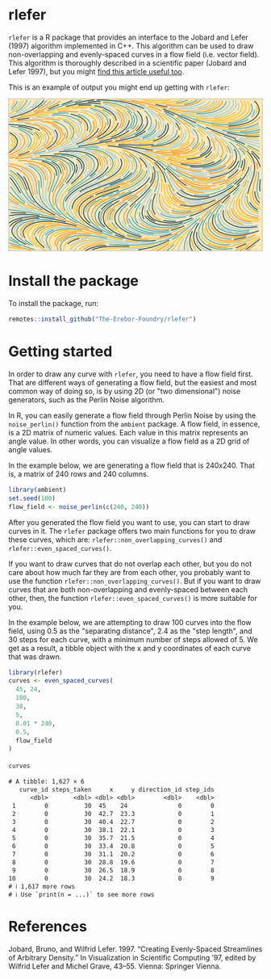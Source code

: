 # rlefer

`rlefer` is a R package that provides an interface to the Jobard and Lefer (1997) algorithm
implemented in C++. This algorithm can be used to draw non-overlapping and evenly-spaced curves in a flow field (i.e. vector field).
This algorithm is thoroughly described in a scientific paper (Jobard and Lefer 1997), but you might [find this article useful too](https://pedro-faria.netlify.app/posts/2024/2024-02-19-flow-even/en/index.html).

This is an example of output you might end up getting
with `rlefer`:

![](./man/figures/even_curves2.png)

# Install the package

To install the package, run:

```r
remotes::install_github("The-Erebor-Foundry/rlefer")
```

# Getting started

In order to draw any curve with `rlefer`, you need to have
a flow field first. That are different ways of generating a flow field,
but the easiest and most common way of doing so, is by using
2D (or "two dimensional") noise generators, such as the
Perlin Noise algorithm.

In R, you can easily generate a flow field through Perlin
Noise by using the `noise_perlin()` function from the `ambient` package.
A flow field, in essence, is a 2D matrix of numeric values. Each
value in this matrix represents an angle value. In other words,
you can visualize a flow field as a 2D grid of angle values.

In the example below, we are generating a flow field that
is 240x240. That is, a matrix of 240 rows and 240 columns.

```r
library(ambient)
set.seed(100)
flow_field <- noise_perlin(c(240, 240))
```

After you generated the flow field you want to use,
you can start to draw curves in it. The `rlefer` package
offers two main functions for you to draw these curves,
which are: `rlefer::non_overlapping_curves()` and
`rlefer::even_spaced_curves()`.

If you want to draw curves that do not overlap each other, but you do not care about how much far they are from each other, you probably want to use the function `rlefer::non_overlapping_curves()`. But if you want to draw curves that are both non-overlapping and evenly-spaced
between each other, then, the function `rlefer::even_spaced_curves()` is more
suitable for you.

In the example below, we are attempting to draw 100 curves into the flow field,
using 0.5 as the "separating distance", 2.4 as the "step length",
and 30 steps for each curve, with a minimum number of steps allowed of 5.
We get as a result, a tibble object with the x and y coordinates of each
curve that was drawn.

```r
library(rlefer)
curves <- even_spaced_curves(
  45, 24,
  100,
  30,
  5,
  0.01 * 240,
  0.5,
  flow_field
)

curves
```

```
# A tibble: 1,627 × 6
   curve_id steps_taken     x     y direction_id step_ids
      <dbl>       <dbl> <dbl> <dbl>        <dbl>    <dbl>
 1        0          30  45    24              0        0
 2        0          30  42.7  23.3            0        1
 3        0          30  40.4  22.7            0        2
 4        0          30  38.1  22.1            0        3
 5        0          30  35.7  21.5            0        4
 6        0          30  33.4  20.8            0        5
 7        0          30  31.1  20.2            0        6
 8        0          30  28.8  19.6            0        7
 9        0          30  26.5  18.9            0        8
10        0          30  24.2  18.3            0        9
# ℹ 1,617 more rows
# ℹ Use `print(n = ...)` to see more rows
```



# References

Jobard, Bruno, and Wilfrid Lefer. 1997. “Creating Evenly-Spaced Streamlines of Arbitrary Density.” In Visualization in Scientific Computing ’97, edited by Wilfrid Lefer and Michel Grave, 43–55. Vienna: Springer Vienna.

